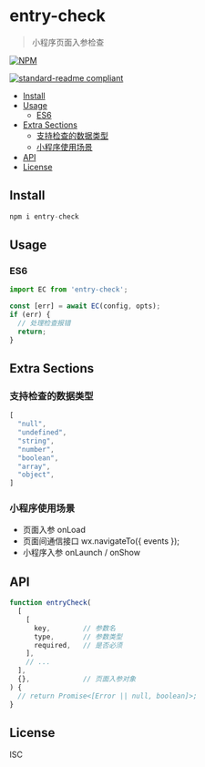 # entry-check

> 小程序页面入参检查



[![NPM](https://nodei.co/npm/entry-check.png)](https://nodei.co/npm/entry-check/)

[![standard-readme compliant](https://img.shields.io/badge/readme%20style-standard-brightgreen.svg?style=flat-square)](https://github.com/RichardLitt/standard-readme)

<!-- toc -->

- [Install](#install)
- [Usage](#usage)
  - [ES6](#es6)
- [Extra Sections](#extra-sections)
  - [支持检查的数据类型](#)
  - [小程序使用场景](#)
- [API](#api)
- [License](#license)

<!-- tocstop -->

## Install

```javascript
npm i entry-check
```

## Usage
### ES6
```javascript
import EC from 'entry-check';

const [err] = await EC(config, opts);
if (err) {
  // 处理检查报错
  return;
}
```

## Extra Sections
### 支持检查的数据类型
  ```javascript
  [
    "null",
    "undefined",
    "string",
    "number",
    "boolean",
    "array",
    "object",
  ]
  ```
### 小程序使用场景
  - 页面入参 onLoad
  - 页面间通信接口 wx.navigateTo({ events });
  - 小程序入参 onLaunch / onShow

## API
```javascript
function entryCheck(
  [
    [
      key,        // 参数名
      type,       // 参数类型
      required,   // 是否必须
    ],
    // ...
  ],
  {},             // 页面入参对象
) {
  // return Promise<[Error || null, boolean]>;
}
```

## License

ISC